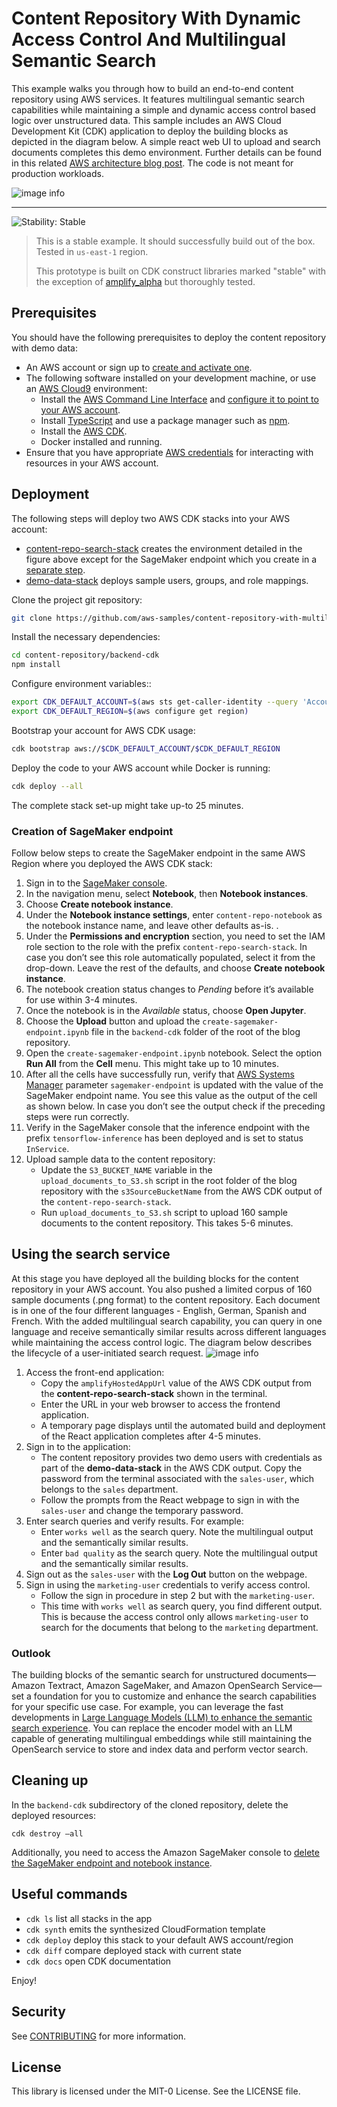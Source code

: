 # Content Repository With Dynamic Access Control And Multilingual Semantic Search

This example walks you through how to build an end-to-end content repository using AWS services. It features multilingual semantic search capabilities while maintaining a simple and dynamic access control based logic over unstructured data. This sample includes an AWS Cloud Development Kit (CDK) application to deploy the building blocks as depicted in the diagram below. A simple react web UI to upload and search documents completes this demo environment. Further details can be found in this related [AWS architecture blog post](https://aws.amazon.com/blogs/architecture/content-repository-for-unstructured-data-with-multilingual-semantic-search-part-2). The code is not meant for production workloads.


![image info](./backend-cdk/img/content_repo_architecture.png)

<!--BEGIN STABILITY BANNER-->
---

![Stability: Stable](https://img.shields.io/badge/stability-Stable-success.svg?style=for-the-badge)
> This is a stable example. It should successfully build out of the box. Tested in `us-east-1` region.
>
> This prototype is built on CDK construct libraries marked "stable" with the exception of [amplify_alpha](https://docs.aws.amazon.com/cdk/api/v2/docs/aws-amplify-alpha-readme.html) but thoroughly tested.
<!--END STABILITY BANNER-->

## Prerequisites

You should have the following prerequisites to deploy the content repository with demo data:
* An AWS account or sign up to [create and activate one](https://aws.amazon.com/premiumsupport/knowledge-center/create-and-activate-aws-account/).
* The following software installed on your development machine, or use an [AWS Cloud9](https://aws.amazon.com/cloud9/) environment:
    * Install the [AWS Command Line Interface](https://aws.amazon.com/cli/) and [configure it to point to your AWS account](https://docs.aws.amazon.com/cli/latest/userguide/cli-chap-configure.html).
    * Install [TypeScript](https://www.typescriptlang.org/download) and use a package manager such as [npm](https://docs.npmjs.com/downloading-and-installing-packages-locally).
    * Install the [AWS CDK](https://docs.aws.amazon.com/cdk/latest/guide/getting_started.html).
    * Docker installed and running.
 * Ensure that you have appropriate [AWS credentials](https://docs.aws.amazon.com/cli/latest/userguide/cli-configure-files.html) for interacting with resources in your AWS account.

## Deployment

The following steps will deploy two AWS CDK stacks into your AWS account:
* [content-repo-search-stack](/backend-cdk/lib/blog-content-repo-search-stack.ts) creates the environment detailed in the figure above except for the SageMaker endpoint which you create in a [separate step](#creation-of-sagemaker-endpoint).
* [demo-data-stack](/backend-cdk/lib/userpool-demo-data-stack.ts) deploys sample users, groups, and role mappings.

Clone the project git repository:
```bash
git clone https://github.com/aws-samples/content-repository-with-multilingual-search content-repository
```

Install the necessary dependencies:
```bash
cd content-repository/backend-cdk
npm install
```

Configure environment variables::
```bash
export CDK_DEFAULT_ACCOUNT=$(aws sts get-caller-identity --query 'Account' --output text)
export CDK_DEFAULT_REGION=$(aws configure get region)
```

Bootstrap your account for AWS CDK usage:
```bash
cdk bootstrap aws://$CDK_DEFAULT_ACCOUNT/$CDK_DEFAULT_REGION
```

Deploy the code to your AWS account while Docker is running:
```bash
cdk deploy --all
```

The complete stack set-up might take up-to 25 minutes. 

### Creation of SageMaker endpoint
Follow below steps to create the SageMaker endpoint in the same AWS Region where you deployed the AWS CDK stack:
1. Sign in to the [SageMaker console](https://console.aws.amazon.com/sagemaker/).
2. In the navigation menu, select **Notebook**, then **Notebook instances**.
3. Choose **Create notebook instance**.
4. Under the **Notebook instance settings**, enter `content-repo-notebook` as the notebook instance name, and leave other defaults as-is. .
5. Under the **Permissions and encryption** section, you need to set the IAM role section to the role with the prefix `content-repo-search-stack`. In case you don’t see this role automatically populated, select it from the drop-down. Leave the rest of the defaults, and choose **Create notebook instance**.
6. The notebook creation status changes to *Pending* before it’s available for use within 3-4 minutes.
7. Once the notebook is in the *Available* status, choose **Open Jupyter**.
8. Choose the **Upload** button and upload the `create-sagemaker-endpoint.ipynb` file in the `backend-cdk` folder of the root of the blog repository.
9. Open the `create-sagemaker-endpoint.ipynb` notebook. Select the option **Run All** from the **Cell** menu. This might take up to 10 minutes. 
10. After all the cells have successfully run, verify that [AWS Systems Manager](https://aws.amazon.com/systems-manager/) parameter `sagemaker-endpoint` is updated with the value of the SageMaker endpoint name. You see this value as the output of the cell as shown below. In case you don’t see the output check if the preceding steps were run correctly. 
11. Verify in the SageMaker console that the inference endpoint with the prefix `tensorflow-inference` has been deployed and is set to status `InService`.
12. Upload sample data to the content repository:
    * Update the `S3_BUCKET_NAME` variable in the `upload_documents_to_S3.sh` script in the root folder of the blog repository with the `s3SourceBucketName` from the AWS CDK output of the `content-repo-search-stack`. 
    * Run `upload_documents_to_S3.sh` script to upload 160 sample documents to the content repository. This takes 5-6 minutes. 

## Using the search service

At this stage you have deployed all the building blocks for the content repository in your AWS account. You also pushed a limited corpus of 160 sample documents (.png format) to the content repository. Each document is in one of the four different languages - English, German, Spanish and French. With the added multilingual search capability, you can query in one language and receive semantically similar results across different languages while maintaining the access control logic. The diagram below describes the lifecycle of a user-initiated search request.
![image info](./backend-cdk/img/search_lifecycle.png)

1. Access the front-end application:
    * Copy the `amplifyHostedAppUrl` value of the AWS CDK output from the **content-repo-search-stack** shown in the terminal.
    * Enter the URL in your web browser to access the frontend application.
    * A temporary page displays until the automated build and deployment of the React application completes after 4-5 minutes.
2. Sign in to the application:
    * The content repository provides two demo users with credentials as part of the **demo-data-stack** in the AWS CDK output. Copy the password from the terminal associated with the `sales-user`, which belongs to the `sales` department.
    * Follow the prompts from the React webpage to sign in with the `sales-user` and change the temporary password.
3. Enter search queries and verify results. For example:
    * Enter `works well` as the search query. Note the multilingual output and the semantically similar results.
    * Enter `bad quality` as the search query. Note the multilingual output and the semantically similar results. 
4. Sign out as the `sales-user` with the **Log Out** button on the webpage.
4. Sign in using the `marketing-user` credentials to verify access control.
    * Follow the sign in procedure in step 2 but with the `marketing-user`.
    * This time with `works well` as search query, you find different output. This is because the access control only allows `marketing-user` to search for the documents that belong to the `marketing` department. 

### Outlook
The building blocks of the semantic search for unstructured documents—Amazon Textract, Amazon SageMaker, and Amazon OpenSearch Service—set a foundation for you to customize and enhance the search capabilities for your specific use case. For example, you can leverage the fast developments in [Large Language Models (LLM) to enhance the semantic search experience](https://docs.aws.amazon.com/solutions/latest/qnabot-on-aws/semantic-question-matching.html). You can replace the encoder model with an LLM capable of generating multilingual embeddings while still maintaining the OpenSearch service to store and index data and perform vector search. 

## Cleaning up

In the `backend-cdk` subdirectory of the cloned repository, delete the deployed resources:
```
cdk destroy –all 
```
Additionally, you need to access the Amazon SageMaker console to [delete the SageMaker endpoint and notebook instance](https://docs.aws.amazon.com/sagemaker/latest/dg/ex1-cleanup.html).

## Useful commands
 * `cdk ls`          list all stacks in the app
 * `cdk synth`       emits the synthesized CloudFormation template
 * `cdk deploy`      deploy this stack to your default AWS account/region
 * `cdk diff`        compare deployed stack with current state
 * `cdk docs`        open CDK documentation

Enjoy!

## Security

See [CONTRIBUTING](CONTRIBUTING.md#security-issue-notifications) for more information.

## License

This library is licensed under the MIT-0 License. See the LICENSE file.